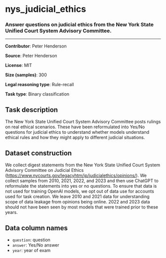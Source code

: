# nys_judicial_ethics 

### Answer questions on judicial ethics from the New York State Unified Court System Advisory Committee.
---

**Contributor**: Peter Henderson

**Source**: Peter Henderson

**License**: MIT

**Size (samples)**: 300

**Legal reasoning type**: Rule-recall

**Task type**: Binary classification

## Task description

The New York State Unified Court System Advisory Committee posts rulings on real ethical scenarios. These have been reformulated into Yes/No questions for judicial ethics to understand whether models understand ethical rules and how they might apply to different judicial situations.

## Dataset construction

We collect digest statements from the New York State Unified Court System Advisory Committee on Judicial Ethics (<https://www.nycourts.gov/legacyhtm/ip/judicialethics/opinions/>). We collect samples from 2010, 2021, 2022, and 2023 and then use ChatGPT to reformulate the statements into yes or no questions. To ensure that data is not used for training OpenAI models, we opt out of data use for accounts used for task creation. We leave 2010 and 2021 data for understanding scope of data leakage from opinions being online. 2022 and 2023 data should not have been seen by most models that were trained prior to these years.

## Data column names

- `question`: question
- `answer`: Yes/No answer
- `year`: year of exam 